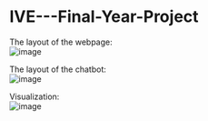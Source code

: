 # IVE---Final-Year-Project

The layout of the webpage: <br>
![image](https://user-images.githubusercontent.com/86401891/123264777-f031b980-d52c-11eb-933b-0d6b8dd80b5d.png)

The layout of the chatbot: <br>
![image](https://user-images.githubusercontent.com/86401891/123264631-cb3d4680-d52c-11eb-858d-6a7072ddae34.png)

Visualization: <br>
![image](https://user-images.githubusercontent.com/86401891/126936505-b7355e55-7e6c-46d4-9f25-9e43da6c0627.png)
